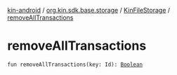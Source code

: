 [kin-android](../../index.md) / [org.kin.sdk.base.storage](../index.md) / [KinFileStorage](index.md) / [removeAllTransactions](./remove-all-transactions.md)

# removeAllTransactions

`fun removeAllTransactions(key: Id): `[`Boolean`](https://kotlinlang.org/api/latest/jvm/stdlib/kotlin/-boolean/index.html)